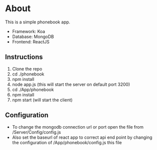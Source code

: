 # About
This is a simple phonebook app.

- Framework: Koa
- Database: MongoDB
- Frontend: ReactJS

## Instructions

1. Clone the repo
2. cd ./phonebook
3. npm install
4. node app.js  (this will start the server on default port 3200)
5. cd ./App/phonebook
6. npm install
7. npm start (will start the client)

## Configuration
- To change the mongodb connection url or port open the file from /Server/Config/config.js
- Also set the baseurl of react app to correct api end point by changing the configuration of /App/phonebook/config.js this file
